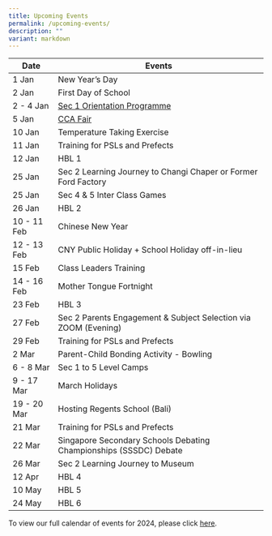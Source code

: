```yaml
---
title: Upcoming Events
permalink: /upcoming-events/
description: ""
variant: markdown
---
```

| Date | Events |
| -------- | -------- |
| 1 Jan  | New Year’s Day |
| 2 Jan  | First Day of School |
| 2 - 4 Jan| [Sec 1 Orientation Programme](https://www.bedoksouthsec.moe.edu.sg/prospectus/orientation-programme-and-cca-fair-2024/) |
| 5 Jan | [CCA Fair](https://www.bedoksouthsec.moe.edu.sg/prospectus/orientation-programme-and-cca-fair-2024/) |
| 10 Jan  | Temperature Taking Exercise |
| 11 Jan | Training for PSLs and Prefects |
| 12 Jan | HBL 1 |
| 25 Jan| Sec 2 Learning Journey to Changi Chaper or Former Ford Factory  |
| 25 Jan| Sec 4 & 5 Inter Class Games |
| 26 Jan | HBL 2 |
| 10 - 11 Feb| Chinese New Year |
| 12 - 13 Feb| CNY Public Holiday + School Holiday off-in-lieu |
| 15 Feb| Class Leaders Training |
| 14 - 16 Feb| Mother Tongue Fortnight |
| 23 Feb| HBL 3  |
| 27 Feb| Sec 2 Parents Engagement & Subject Selection via ZOOM (Evening) |
| 29 Feb | Training for PSLs and Prefects |
| 2 Mar | Parent-Child Bonding Activity - Bowling |
| 6 - 8 Mar| Sec 1 to 5 Level Camps |
| 9 - 17 Mar| March Holidays |
|19 - 20 Mar| Hosting Regents School (Bali) |
| 21 Mar | Training for PSLs and Prefects |
| 22 Mar | Singapore Secondary Schools Debating Championships (SSSDC) Debate |
| 26 Mar | Sec 2 Learning Journey to Museum|
| 12 Apr | HBL 4 |
| 10 May | HBL 5|
| 24 May | HBL 6 |

To view our full calendar of events for 2024, please click [here](/about-us/our-calendar-of-events).